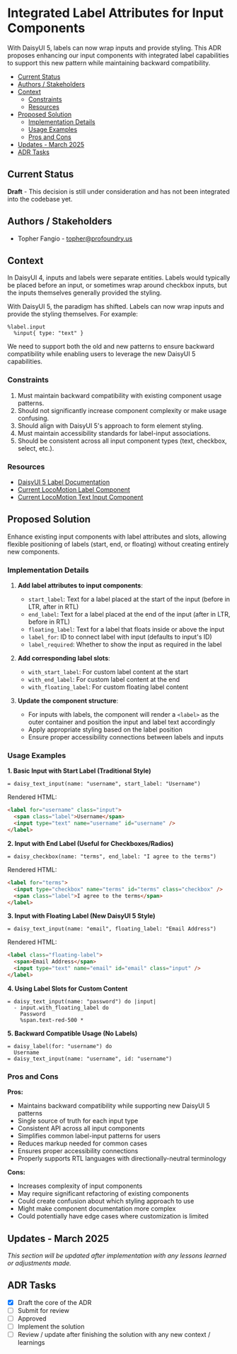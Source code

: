 <!-- omit from toc -->
# Integrated Label Attributes for Input Components

With DaisyUI 5, labels can now wrap inputs and provide styling. This ADR
proposes enhancing our input components with integrated label capabilities to
support this new pattern while maintaining backward compatibility.

- [Current Status](#current-status)
- [Authors / Stakeholders](#authors--stakeholders)
- [Context](#context)
  - [Constraints](#constraints)
  - [Resources](#resources)
- [Proposed Solution](#proposed-solution)
  - [Implementation Details](#implementation-details)
  - [Usage Examples](#usage-examples)
  - [Pros and Cons](#pros-and-cons)
- [Updates - March 2025](#updates---march-2025)
- [ADR Tasks](#adr-tasks)

## Current Status

**Draft** - This decision is still under consideration and has not been
integrated into the codebase yet.

## Authors / Stakeholders

 - Topher Fangio - [topher@profoundry.us](mailto:topher@profoundry.us)

## Context

In DaisyUI 4, inputs and labels were separate entities. Labels would typically
be placed before an input, or sometimes wrap around checkbox inputs, but the
inputs themselves generally provided the styling.

With DaisyUI 5, the paradigm has shifted. Labels can now wrap inputs and
provide the styling themselves. For example:

```haml
%label.input
  %input{ type: "text" }
```

We need to support both the old and new patterns to ensure backward
compatibility while enabling users to leverage the new DaisyUI 5 capabilities.

### Constraints

1. Must maintain backward compatibility with existing component usage patterns.
2. Should not significantly increase component complexity or make usage
   confusing.
3. Should align with DaisyUI 5's approach to form element styling.
4. Must maintain accessibility standards for label-input associations.
5. Should be consistent across all input component types (text, checkbox,
   select, etc.).

### Resources

- [DaisyUI 5 Label Documentation](https://daisyui.com/components/label/)
- [Current LocoMotion Label Component](https://github.com/profoundry-us/loco_motion/blob/main/app/components/daisy/data_input/label_component.rb)
- [Current LocoMotion Text Input Component](https://github.com/profoundry-us/loco_motion/blob/main/app/components/daisy/data_input/text_input_component.rb)

## Proposed Solution

Enhance existing input components with label attributes and slots, allowing
flexible positioning of labels (start, end, or floating) without creating
entirely new components.

### Implementation Details

1. **Add label attributes to input components**:
   - `start_label`: Text for a label placed at the start of the input (before in LTR, after in RTL)
   - `end_label`: Text for a label placed at the end of the input (after in LTR, before in RTL)
   - `floating_label`: Text for a label that floats inside or above the input
   - `label_for`: ID to connect label with input (defaults to input's ID)
   - `label_required`: Whether to show the input as required in the label

2. **Add corresponding label slots**:
   - `with_start_label`: For custom label content at the start
   - `with_end_label`: For custom label content at the end
   - `with_floating_label`: For custom floating label content

3. **Update the component structure**:
   - For inputs with labels, the component will render a `<label>` as the outer
     container and position the input and label text accordingly
   - Apply appropriate styling based on the label position
   - Ensure proper accessibility connections between labels and inputs

### Usage Examples

**1. Basic Input with Start Label (Traditional Style)**

```haml
= daisy_text_input(name: "username", start_label: "Username")
```

Rendered HTML:
```html
<label for="username" class="input">
  <span class="label">Username</span>
  <input type="text" name="username" id="username" />
</label>
```

**2. Input with End Label (Useful for Checkboxes/Radios)**

```haml
= daisy_checkbox(name: "terms", end_label: "I agree to the terms")
```

Rendered HTML:
```html
<label for="terms">
  <input type="checkbox" name="terms" id="terms" class="checkbox" />
  <span class="label">I agree to the terms</span>
</label>
```

**3. Input with Floating Label (New DaisyUI 5 Style)**

```haml
= daisy_text_input(name: "email", floating_label: "Email Address")
```

Rendered HTML:
```html
<label class="floating-label">
  <span>Email Address</span>
  <input type="text" name="email" id="email" class="input" />
</label>
```

**4. Using Label Slots for Custom Content**

```haml
= daisy_text_input(name: "password") do |input|
  - input.with_floating_label do
    Password
    %span.text-red-500 *
```

**5. Backward Compatible Usage (No Labels)**

```haml
= daisy_label(for: "username") do
  Username
= daisy_text_input(name: "username", id: "username")
```

### Pros and Cons

**Pros:**

- Maintains backward compatibility while supporting new DaisyUI 5 patterns
- Single source of truth for each input type
- Consistent API across all input components
- Simplifies common label-input patterns for users
- Reduces markup needed for common cases
- Ensures proper accessibility connections
- Properly supports RTL languages with directionally-neutral terminology

**Cons:**

- Increases complexity of input components
- May require significant refactoring of existing components
- Could create confusion about which styling approach to use
- Might make component documentation more complex
- Could potentially have edge cases where customization is limited

## Updates - March 2025

_This section will be updated after implementation with any lessons learned or
adjustments made._

## ADR Tasks

- [x] Draft the core of the ADR
- [ ] Submit for review
- [ ] Approved
- [ ] Implement the solution
- [ ] Review / update after finishing the solution with any new context /
      learnings
